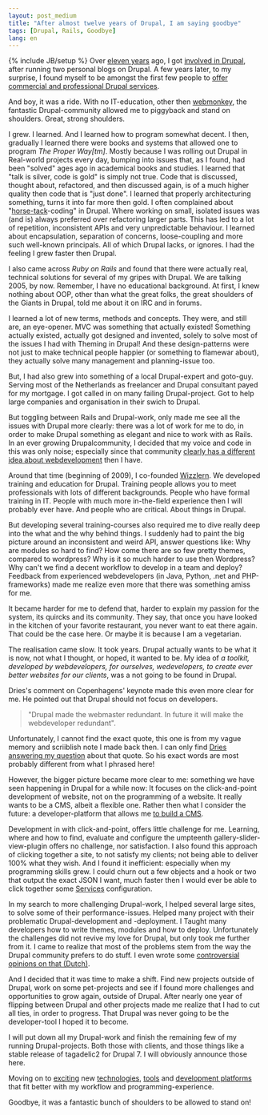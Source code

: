 ```yaml
---
layout: post_medium
title: "After almost twelve years of Drupal, I am saying goodbye"
tags: [Drupal, Rails, Goodbye]
lang: en
---
```

{% include JB/setup %}
Over [eleven years](https://drupal.org/user/1783) ago, I got [involved in Drupal](https://drupal.org/user/2663), after running two
personal blogs on Drupal. A few years later, to my surprise, I found myself to be
amongst the first few people to [offer commercial and professional Drupal services](http://web.archive.org/web/20040606050259/http://drupal.org/services).

And boy, it was a ride. With no IT-education, other then
[webmonkey](http://webmonkey.com), the fantastic Drupal-community allowed me to
piggyback and stand on shoulders. Great, strong shoulders. 

I grew. I learned. And I learned how to program somewhat decent. 
I then, gradually I learned there were books and systems that allowed one to program _The Proper Way[tm]_.
Mostly because I was rolling out Drupal in
Real-world projects every day, bumping into issues that, as I found, had
been "solved" ages ago in academical books and studies. I learned that
"talk is silver, code is gold" is simply not true. Code that is
discussed, thought about, refactored, and then discussed again, is of a
much higher quality then code that is "just done". I learned that
properly architecturing something, turns it into far more then gold. I
often complained about "[horse-tack](https://en.wikipedia.org/wiki/Blinders)-coding" in Drupal.
Where working on small, isolated issues was (and is) always preferred over refactoring larger parts. This has led to a lot of repetition, inconsistent APIs and very unpredictable behaviour. I learned about encapsulation, separation of concerns, loose-coupling and more such well-known principals. All of which Drupal lacks, or ignores. I had the feeling I grew faster then Drupal.

I also came across _Ruby on Rails_ and found that there were actually real,
technical solutions for several of my gripes with Drupal. We are talking 2005,
by now. Remember, I have no educational background. At first, I knew
nothing about  OOP, other than what the great folks, the great shoulders
of the Giants in Drupal, told me about it on IRC and in forums.

I learned a lot of new terms, methods and concepts. They were, and still are, an eye-opener. 
MVC was something that actually existed! Something actually existed, actually got designed and invented, solely to solve most of the issues I had with Theming in Drupal! And these design-patterns were not just to make technical people happier (or something to flamewar about), they actually
solve many management and planning-issue too. 

But, I had also grew into something of a local Drupal-expert and goto-guy. Serving
most of the Netherlands as freelancer and Drupal consultant payed for my
mortgage. I got called in on many failing Drupal-project. Got to help
large companies and organisation in their swich to Drupal.

But toggling between Rails and Drupal-work, only made me see all the issues with Drupal
more clearly: there was a lot of work for me to do, in order to make
Drupal something as elegant and nice to work with as Rails. In an ever
growing Drupalcommunity, I decided that my voice and code in this was
only noise; especially since that community [clearly has a different idea
about webdevelopment](http://buytaert.net/views-in-drupal-8) then I have.

Around that time (beginning of 2009), I co-founded [Wizzlern](http://wizzlern.nl/). We developed
training and education for Drupal.
Training people allows you to meet professionals with lots of different backgrounds. People who have formal training in IT. People with much more in-the-field experience then I will probably ever have. And people who are critical. About things in Drupal.

But developing several training-courses also required me to dive really deep into the what and
the why behind things. I suddenly had to paint the big picture around an
inconsistent and weird API, answer questions like: Why are modules so hard to find? How come there are so few pretty
themes, compared to wordpress? Why is it so much harder to use then
Wordpress? Why can't we find a decent workflow to develop in a team and deploy? Feedback from experienced webdevelopers (in Java, Python, .net and PHP-frameworks) made me realize even more that there was something amiss for me.

It became harder for me to defend that, harder to explain my passion for the system, its quircks and its community. They say, that once you have looked in the kitchen of your favorite restaurant, you never want to eat there again. That could be the case here. Or maybe it is because I am a vegetarian.

The realisation came slow. It took years. Drupal actually wants to be
what it is now, not what I thought, or hoped, it wanted to be. My idea of _a toolkit, developed by webdevelopers, for ourselves, wedevelopers, to create ever better websites for our clients_, was a not going to be found in Drupal.

Dries's comment on Copenhagens' keynote made this even more clear for
me. He pointed out that Drupal should not focus on developers.

> "Drupal made the webmaster redundant. In future it will make the webdeveloper
> redundant".

Unfortunately, I cannot find the exact quote, this one is from my vague memory and scriiblish note I made back then. I can only find [Dries answering my question](http://www.youtube.com/watch?v=RGfQHu4QA6c&t=2m19s) about that quote. So his exact words are most probably different from what I phrased here!

However, the bigger picture became more clear to me: something we have seen happening in Drupal for a while
now: It focuses on the click-and-point development of website, not on the
programming of a website. It really wants to be a CMS, albeit a flexible one. Rather then what I consider the future: a developer-platform that allows me [to build a CMS](http://labs.talkingpointsmemo.com/2011/07/the-twilight-of-the-cms.php).

Development in with click-and-point, offers little challenge for me. Learning, where and how to find, evaluate
and configure the umpteenth gallery-slider-view-plugin offers no challenge, nor satisfaction. 
I also found this approach of clicking together a site, to not satisfy
my clients; not being able to deliver 100% what they wish. And I found
it inefficient: especially when my programming skills grew. I could
churn out a few objects and a hook or two that output the exact JSON I
want, much faster then I would ever be able to click together some 
[Services](https://drupal.org/project/services) configuration.

In my search to more challenging Drupal-work, I helped several large
sites, to solve some of their performance-issues. Helped many project with
their problematic Drupal-development and -deployment. I Taught many developers how
to write themes, modules and how to deploy. Unfortunately the challenges
did not revive my love for Drupal, but only took me further from it. I
came to realize that most of the problems stem from the way the Drupal
community prefers to do stuff. I even wrote some [controversial
opinions on that (Dutch)](http://webwereld.nl/opinie/106086/drupal-verkeerde-keus-voor-overheidssites--opinie-.html).

And I decided that it was time to make a shift. Find new projects
outside of Drupal, work on some pet-projects and see if I found more
challenges and opportunities to grow again, outside of Drupal.
After nearly one year of flipping between Drupal and other projects made me
realize that I had to cut all ties, in order to progress. That Drupal
was never going to be the developer-tool I hoped it to become.

I will put down all my Drupal-work and finish the remaining
few of my running Drupal-projects. Both those with clients, and those things like a stable release of tagadelic2 for Drupal 7. I will obviously announce those here.

Moving on to [exciting](http://nodejs.org/) new [technologies](http://www.mongodb.org/), [tools](http://www.sinatrarb.com/) and [development platforms](http://rubyonrails.org/) that fit better with my workflow and programming-experience. 

Goodbye, it was a fantastic bunch of shoulders to be allowed to stand on!
